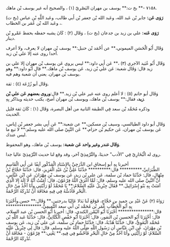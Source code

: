 ٧١٥٨ -** بخ ت:** يوسف بن مهران البَصْرِيّ (١) ، والصحيح أنه غير يوسف بْن ماهك.

**رَوَى عَن:** جابر بْن عَبد الله، وعَبد الله بْن جعفر بْن أَبي طالب، وعَبد اللَّهِ بْن عباس (بخ ت) ، وعَبد الله بْن عُمَر بن الخطاب.

**رَوَى عَنه:** علي بن زيد بن جدعان (بخ ت) ، وَقَال (٢) : كَانَ يشبه حفظه بحفظ عَمْرو بْن دينار.

وَقَال أَبُو الْحَسَنِ الميموني،** عن أَحْمَد بْن حنبل:** يوسف بْن مهران لا يعرف، ولا أعرف أحدا روى عنه إلا علي بْن زيد.

وَقَال أَبُو عُبَيد الآجري (٣) ،** عَن أَبِي داود:** ليس يروي عَن يوسف بْن مهران إلا علي بن زيد قال: وَقَال شعبة: عَن علي بْن زيد، عَن يوسف بْن ماهك.** قال أَبُو داود:** وهو يوسف بْن مهران. يعني أن شعبة وهم فيه.

وَقَال أبو زُرْعَة (٤) : ثقة.

وَقَال أبو حاتم (٥) : لا أعلم روى عنه غير علي بْن زيد.** قال:**وروى بعضهم عَن علي بْن زيد،** فقال:** يوسف بْن ماهك، ويوسف بْن مهران أصح، يكتب حديثه ويذاكر بِهِ.

وذكره مُحَمَّد بْن سعد فِي الطبقة الثانية من أهل البصرة، وَقَال (١) : كَانَ ثقة قليل الحديث.

وَقَال أبو داود الطيالسي، وسيف بْن مسكين،** عن شعبة:** عَن أَبِي بشر جعفر بْن إياس، عَن يوسف بْن مهران، عَن حكيم بْن حزام،** عَن النَّبِيّ صلى الله عليه وسلم:** لا تبع ما ليس عندك.

**وَقَال غندر وغير واحد عَن شعبة:** يوسف بْن ماهك، وهو المحفوظ.

روى له الْبُخَارِيّ فِي "الأدب" حديثا، والتِّرْمِذِيّ آخر، وقد وقع لنا حديث التِّرْمِذِيّ عاليا جدا.

أخبرنا بِهِ أبو إسحاق ابن الدَّرَجِيِّ بِالإِسْنَادِ الْمَذْكُورِ آنِفًا عَن أَبِي الْقَاسِمِ الطَّبَرَانِيِّ،********** قال:********** حَدَّثَنَا عَلِيُّ بْنُ عَبْدِ الْعَزِيزِ، قال: حَدَّثَنَا حَجَّاجُ بْنُ مِنْهَالٍ، قال: حَدَّثَنَا حماد بْن سلمة، عَن علي بْن زيد، عَن يوسف بْنِ مِهْرَانَ، عَنِ ابْنِ عَبَّاسٍ، أَنَّ النَّبِيَّ صلى الله عليه وسلم، قال: لَمَّا أَغْرَقَ اللَّهُ فِرْعَوْنَ، قال: آمَنْتُ أَنَّهُ لا إِلَهَ إِلا الَّذِي آمَنَتْ بِهِ بَنُو إِسْرَائِيلَ.** فَقَالَ جِبْرِيلُ عَلَيْهِ السَّلامُ:** يَا مُحَمَّدُ لَوْ رَأَيْتَنِي وأَنَا آخُذُ مِنْ حَالِ الْبَحْرِ فَأَدُسُّهُ فِي فِيهِ مَخَافَةَ أَنْ تُدْرِكَهُ الرَّحْمَةُ.

رَوَاهُ (٢) عَنْ عَبْدِ بن حميد بن حَجَّاجٍ، فَوَقَعَ لَنا بَدَلا عَالِيًا بدرجتين،** وَقَال:** حسن.وأَخْبَرَنَا بِهِ أَبُو الْخَطَّابِ عُمَر بْن مُحَمَّد بْن أَبي سعد التَّمِيمِيُّ،**************** قال:**************** أَخْبَرَنَا أَبُو اليُمْنِ الكندي، قال: أخبرنا أَبُو الحسن بْن عبد السلام، قال: أَخْبَرَنَا أَبُو الحسين بْن النقور، قال: أَخْبَرَنَا أَبُو حَفْصٍ الْكَتَّانِيُّ، قال: حَدَّثَنَا عَبد اللَّهِ بْن مُحَمَّد الْبَغَوِيُّ، قال: حَدَّثَنَا هُدْبَةُ، قال: حَدَّثَنَا حماد بْن سلمة، عَن علي بْن زيد، عَن يوسف بْنِ مِهْرَانَ، عَنِ ابْنِ عَبَّاسٍ أن رَسُول اللَّهِ صَلَّى اللَّهُ عليه وسلم، قال: قال لِي جِبْرِيلُ عَلَيْهِ السَّلامُ: لَوْ رَأَيْتَنِي وأَنَا آخُذُ مِنْ حَالِ الْبَحْرِ فَأَحْشُو فِي فِيهِ،** يَعْنِي:** فِرْعَوْنَ - مَخَافَةَ أَنْ تُدْرِكَهُ الرَّحْمَةُ.